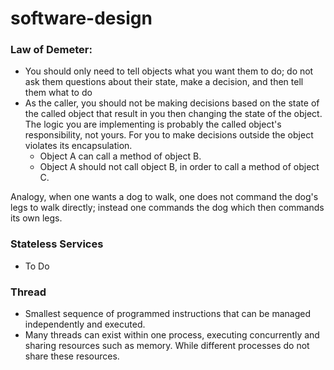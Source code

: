# software-design

### Law of Demeter: 
- You should only need to tell objects what you want them to do; do not ask them questions about their state, make a decision, and then tell them what to do
- As the caller, you should not be making decisions based on the state of the called object that result in you then changing the state of the object. The logic you are implementing is probably the called object's responsibility, not yours. For you to make decisions outside the object violates its encapsulation.
  - Object A can call a method of object B.
  - Object A should not call object B, in order to call a method of object C.
  
Analogy, when one wants a dog to walk, one does not command the dog's legs to walk directly; instead one commands the dog which then commands its own legs. 


### Stateless Services
- To Do

### Thread
- Smallest sequence of programmed instructions that can be managed independently and executed.
- Many threads can exist within one process, executing concurrently and sharing resources such as memory. While different processes do not share these resources.
